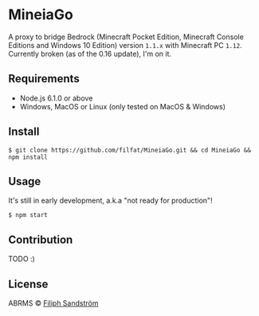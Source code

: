 # MineiaGo

A proxy to bridge Bedrock (Minecraft Pocket Edition, Minecraft Console Editions and Windows 10 Edition) version ```1.1.x``` with Minecraft PC ```1.12```.
Currently broken (as of the 0.16 update), I'm on it.

## Requirements
* Node.js 6.1.0 or above
* Windows, MacOS or Linux (only tested on MacOS & Windows)

## Install
```
$ git clone https://github.com/filfat/MineiaGo.git && cd MineiaGo && npm install
```

## Usage
It's still in early development, a.k.a "not ready for production"!
```
$ npm start
```

## Contribution
TODO :)

## License
ABRMS © [Filiph Sandström](https://www.filiphsandstrom.com)
